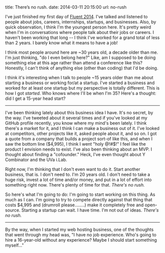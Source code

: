title: There&rsquo;s no rush.
date: 2014-03-11 20:15:00
url: no-rush

I've just finished my first day of [Fluent 2014](http://fluentconf.com/fluent2014/).
I've talked and listened to people about jobs, careers, internships, startups,
and businesses. Also, by quick observation, I think I'm the youngest person here.
It's pretty weird when I'm in conversations where people talk about their jobs
or careers. I haven't been working that long -- I think I've worked for a grand
total of less than 2 years. I barely know what it means to have a job!

I think most people around here are ~30 years old, a decade older than me.
I'm just thinking, "do I even belong here?" Like, am I supposed to be doing
something else at this age rather than attend a conference like this? Honestly,
I can't think of anything else (other than coding) that I'd be doing.

I think it's interesting when I talk to people ~15 years older than me about
starting a business or working for/at a startup. I've started a business
and worked for at least one startup but my perspective is totally different.
This is how I got *started*. Who knows where I'll be when I'm 35? Here's
a thought: did I get a 15-year head start?

---

I've been thinking lately about this business idea I have. It's no secret, by
the way. I've tweeted about it several times and if you've looked at my GitHub
profile recently, you know where my mind's been lately. I think there's a market
for it, and I think I can make a business out of it. I've looked at competitors,
other projects like it, asked people about it, and so on. I got a quote from a
company that builds a project sort-of like this, and when I saw the bottom line
($4,995), I think I went "holy @!#$!" I feel like the product I envision
needs to exist. I've also been thinking about an MVP. I thought about
finding a "cofounder." Heck, I've even thought about Y Combinator and the UVa
i.Lab.

Right now, I'm thinking that I don't even want to do it. Start another business,
that is. I don't need to. I'm 20 years old. I don't need to take a huge risk,
invest a lot of time and/or money, and put in a lot of effort into something
right now. There's plenty of time for that. *There's no rush.*

So here's what I'm going to do: I'm going to start working on this thing. As
much as I can. I'm going to try to compete directly against that thing that costs $4,995 and
(drumroll please........) make it completely free and open-source. Starting
a startup can wait. I have time. I'm not out of ideas. *There's no rush.*

---

By the way, when I started my web hosting business, one of the thoughts that
went through my head was, "I have no job experience. Who's going to hire a
16-year-old without any experience? Maybe I should start something myself..."
